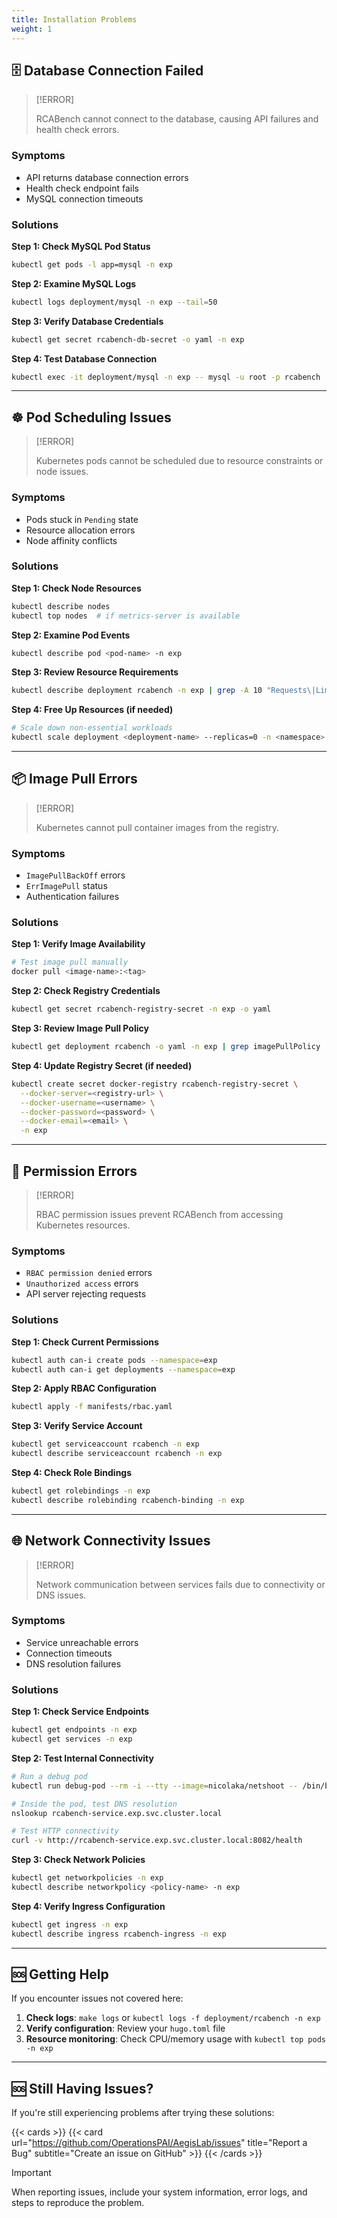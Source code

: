 ```yaml
---
title: Installation Problems
weight: 1
---
```


## 🗄️ Database Connection Failed

> [!ERROR]
>
> RCABench cannot connect to the database, causing API failures and health check errors.

### Symptoms

- API returns database connection errors
- Health check endpoint fails
- MySQL connection timeouts

### Solutions


**Step 1: Check MySQL Pod Status**

```bash
kubectl get pods -l app=mysql -n exp
```

**Step 2: Examine MySQL Logs**

```bash
kubectl logs deployment/mysql -n exp --tail=50
```

**Step 3: Verify Database Credentials**

```bash
kubectl get secret rcabench-db-secret -o yaml -n exp
```

**Step 4: Test Database Connection**

```bash
kubectl exec -it deployment/mysql -n exp -- mysql -u root -p rcabench
```



---

## ☸️ Pod Scheduling Issues

> [!ERROR]
>
> Kubernetes pods cannot be scheduled due to resource constraints or node issues.

### Symptoms

- Pods stuck in `Pending` state
- Resource allocation errors
- Node affinity conflicts

### Solutions


**Step 1: Check Node Resources**

```bash
kubectl describe nodes
kubectl top nodes  # if metrics-server is available
```

**Step 2: Examine Pod Events**

```bash
kubectl describe pod <pod-name> -n exp
```

**Step 3: Review Resource Requirements**

```bash
kubectl describe deployment rcabench -n exp | grep -A 10 "Requests\|Limits"
```

**Step 4: Free Up Resources (if needed)**

```bash
# Scale down non-essential workloads
kubectl scale deployment <deployment-name> --replicas=0 -n <namespace>
```



---

## 📦 Image Pull Errors

> [!ERROR]
>
> Kubernetes cannot pull container images from the registry.

### Symptoms

- `ImagePullBackOff` errors
- `ErrImagePull` status
- Authentication failures

### Solutions


**Step 1: Verify Image Availability**

```bash
# Test image pull manually
docker pull <image-name>:<tag>
```

**Step 2: Check Registry Credentials**

```bash
kubectl get secret rcabench-registry-secret -n exp -o yaml
```

**Step 3: Review Image Pull Policy**

```bash
kubectl get deployment rcabench -o yaml -n exp | grep imagePullPolicy
```

**Step 4: Update Registry Secret (if needed)**

```bash
kubectl create secret docker-registry rcabench-registry-secret \
  --docker-server=<registry-url> \
  --docker-username=<username> \
  --docker-password=<password> \
  --docker-email=<email> \
  -n exp
```



---

## 🔐 Permission Errors

> [!ERROR]
>
> RBAC permission issues prevent RCABench from accessing Kubernetes resources.

### Symptoms

- `RBAC permission denied` errors
- `Unauthorized access` errors
- API server rejecting requests

### Solutions


**Step 1: Check Current Permissions**

```bash
kubectl auth can-i create pods --namespace=exp
kubectl auth can-i get deployments --namespace=exp
```

**Step 2: Apply RBAC Configuration**

```bash
kubectl apply -f manifests/rbac.yaml
```

**Step 3: Verify Service Account**

```bash
kubectl get serviceaccount rcabench -n exp
kubectl describe serviceaccount rcabench -n exp
```

**Step 4: Check Role Bindings**

```bash
kubectl get rolebindings -n exp
kubectl describe rolebinding rcabench-binding -n exp
```



---

## 🌐 Network Connectivity Issues

> [!ERROR]
>
> Network communication between services fails due to connectivity or DNS issues.

### Symptoms

- Service unreachable errors
- Connection timeouts
- DNS resolution failures

### Solutions


**Step 1: Check Service Endpoints**

```bash
kubectl get endpoints -n exp
kubectl get services -n exp
```

**Step 2: Test Internal Connectivity**

```bash
# Run a debug pod
kubectl run debug-pod --rm -i --tty --image=nicolaka/netshoot -- /bin/bash

# Inside the pod, test DNS resolution
nslookup rcabench-service.exp.svc.cluster.local

# Test HTTP connectivity
curl -v http://rcabench-service.exp.svc.cluster.local:8082/health
```

**Step 3: Check Network Policies**

```bash
kubectl get networkpolicies -n exp
kubectl describe networkpolicy <policy-name> -n exp
```

**Step 4: Verify Ingress Configuration**

```bash
kubectl get ingress -n exp
kubectl describe ingress rcabench-ingress -n exp
```



---

## 🆘 Getting Help

If you encounter issues not covered here:

1. **Check logs**: `make logs` or `kubectl logs -f deployment/rcabench -n exp`
2. **Verify configuration**: Review your `hugo.toml` file
3. **Resource monitoring**: Check CPU/memory usage with `kubectl top pods -n exp`

---

## 🆘 Still Having Issues?

If you're still experiencing problems after trying these solutions:

{{< cards >}}
{{< card url="https://github.com/OperationsPAI/AegisLab/issues" title="Report a Bug" subtitle="Create an issue on GitHub" >}}
{{< /cards >}}

> [!IMPORTANT]
>
> When reporting issues, include your system information, error logs, and steps to reproduce the problem.
